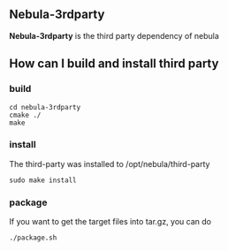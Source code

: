 ## Nebula-3rdparty
**Nebula-3rdparty** is the third party dependency of nebula

## How can I build and install third party ##
### build
```
cd nebula-3rdparty
cmake ./
make
```
### install
The third-party was installed to /opt/nebula/third-party

```
sudo make install
```
### package
If you want to get the target files into tar.gz, you can do

```
./package.sh
```
